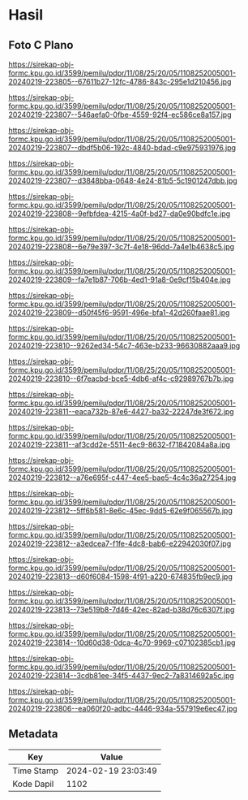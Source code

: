 # Hasil

## Foto C Plano

https://sirekap-obj-formc.kpu.go.id/3599/pemilu/pdpr/11/08/25/20/05/1108252005001-20240219-223805--67611b27-12fc-4786-843c-295e1d210456.jpg

https://sirekap-obj-formc.kpu.go.id/3599/pemilu/pdpr/11/08/25/20/05/1108252005001-20240219-223807--546aefa0-0fbe-4559-92f4-ec586ce8a157.jpg

https://sirekap-obj-formc.kpu.go.id/3599/pemilu/pdpr/11/08/25/20/05/1108252005001-20240219-223807--dbdf5b06-192c-4840-bdad-c9e975931976.jpg

https://sirekap-obj-formc.kpu.go.id/3599/pemilu/pdpr/11/08/25/20/05/1108252005001-20240219-223807--d3848bba-0648-4e24-81b5-5c1901247dbb.jpg

https://sirekap-obj-formc.kpu.go.id/3599/pemilu/pdpr/11/08/25/20/05/1108252005001-20240219-223808--9efbfdea-4215-4a0f-bd27-da0e90bdfc1e.jpg

https://sirekap-obj-formc.kpu.go.id/3599/pemilu/pdpr/11/08/25/20/05/1108252005001-20240219-223808--6e79e397-3c7f-4e18-96dd-7a4e1b4638c5.jpg

https://sirekap-obj-formc.kpu.go.id/3599/pemilu/pdpr/11/08/25/20/05/1108252005001-20240219-223809--fa7e1b87-706b-4ed1-91a8-0e9cf15b404e.jpg

https://sirekap-obj-formc.kpu.go.id/3599/pemilu/pdpr/11/08/25/20/05/1108252005001-20240219-223809--d50f45f6-9591-496e-bfa1-42d260faae81.jpg

https://sirekap-obj-formc.kpu.go.id/3599/pemilu/pdpr/11/08/25/20/05/1108252005001-20240219-223810--9262ed34-54c7-463e-b233-96630882aaa9.jpg

https://sirekap-obj-formc.kpu.go.id/3599/pemilu/pdpr/11/08/25/20/05/1108252005001-20240219-223810--6f7eacbd-bce5-4db6-af4c-c92989767b7b.jpg

https://sirekap-obj-formc.kpu.go.id/3599/pemilu/pdpr/11/08/25/20/05/1108252005001-20240219-223811--eaca732b-87e6-4427-ba32-22247de3f672.jpg

https://sirekap-obj-formc.kpu.go.id/3599/pemilu/pdpr/11/08/25/20/05/1108252005001-20240219-223811--af3cdd2e-5511-4ec9-8632-f71842084a8a.jpg

https://sirekap-obj-formc.kpu.go.id/3599/pemilu/pdpr/11/08/25/20/05/1108252005001-20240219-223812--a76e695f-c447-4ee5-bae5-4c4c36a27254.jpg

https://sirekap-obj-formc.kpu.go.id/3599/pemilu/pdpr/11/08/25/20/05/1108252005001-20240219-223812--5ff6b581-8e6c-45ec-9dd5-62e9f065567b.jpg

https://sirekap-obj-formc.kpu.go.id/3599/pemilu/pdpr/11/08/25/20/05/1108252005001-20240219-223812--a3edcea7-f1fe-4dc8-bab6-e22942030f07.jpg

https://sirekap-obj-formc.kpu.go.id/3599/pemilu/pdpr/11/08/25/20/05/1108252005001-20240219-223813--d60f6084-1598-4f91-a220-674835fb9ec9.jpg

https://sirekap-obj-formc.kpu.go.id/3599/pemilu/pdpr/11/08/25/20/05/1108252005001-20240219-223813--73e519b8-7d46-42ec-82ad-b38d76c6307f.jpg

https://sirekap-obj-formc.kpu.go.id/3599/pemilu/pdpr/11/08/25/20/05/1108252005001-20240219-223814--10d60d38-0dca-4c70-9969-c07102385cb1.jpg

https://sirekap-obj-formc.kpu.go.id/3599/pemilu/pdpr/11/08/25/20/05/1108252005001-20240219-223814--3cdb81ee-34f5-4437-9ec2-7a8314692a5c.jpg

https://sirekap-obj-formc.kpu.go.id/3599/pemilu/pdpr/11/08/25/20/05/1108252005001-20240219-223806--ea060f20-adbc-4446-934a-557919e6ec47.jpg


## Metadata

| Key        | Value               |
| ---------- | ------------------- |
| Time Stamp | 2024-02-19 23:03:49 |
| Kode Dapil | 1102                |



